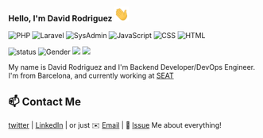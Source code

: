 ### Hello, I'm David Rodriguez <img src="https://raw.githubusercontent.com/esedArk/esedArk/main/wave.gif" width="30px">

![PHP](https://img.shields.io/badge/PHP-Senior-green)
![Laravel](https://img.shields.io/badge/Laravel-Ninja-blue)
![SysAdmin](https://img.shields.io/badge/SysAdmin-enthusiastic-red)
![JavaScript](https://img.shields.io/badge/JavaScript-Middle-yellow)
![CSS](https://img.shields.io/badge/CSS-Senior-blue)
![HTML](https://img.shields.io/badge/HTML-Expert-orange)




![status](https://img.shields.io/badge/status-up-brightgreen) ![Gender](https://img.shields.io/badge/gender-%F0%9F%A4%B5-lightgrey) ![](https://img.shields.io/badge/Relationship-Single-red)  ![](https://visitor-badge.glitch.me/badge?page_id=github.com/esedArk)

My name is David Rodriguez and I'm Backend Developer/DevOps Engineer. I'm from Barcelona, and currently working at [SEAT](https://www.seat.es)

## 📫 Contact Me

[twitter][0] | [LinkedIn][1] | or just ✉️ [Email](mailto:esedark@gmail.com) | 💬 [Issue](https://github.com/esedArk/esedArk/issues/me) Me about everything!
<!-- Icons -->

[1.2]: https://raw.githubusercontent.com/esedArk/esedArk/master/twitter.png (twitter esedArk)
[2.2]: https://raw.githubusercontent.com/esedArk/esedArk/master/linkedin.png (LinkedIn David Rodriguez)

<!-- Links to your social media accounts -->

[1]: https://twitter.com/esedark
[2]: https://www.linkedin.com/in/davidrodriguez23/





[0]: https://twitter.com/esedark
[1]: https://www.linkedin.com/in/davidrodriguez23/
